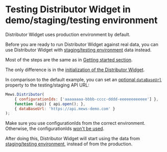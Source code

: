# Testing Distributor Widget in demo/staging/testing environment

Distributor Widget uses production environment by default.

Before you are ready to run Distributor Widget against real data, you can use Distributor Widget with [staging/testing environment](../../distributor-api-v1/environments.md) data instead.

Most of the steps are the same as in [Getting started section](../getting-started.md).

The only difference is in the [initialization of the Distributor Widget](../getting-started.md#initialize-distributor-widget).

In comparison to the default example, you can set an [optional `dataBaseUrl`](../reference.md#string-databaseurl) property to the testing/staging API URL:

```javascript
Mews.Distributor(
    { configurationIds: ['aaaaaaaa-bbbb-cccc-dddd-eeeeeeeeeeee'] },
    function (api) { api.open(); },
    { dataBaseUrl: 'https://api.mews-demo.com' }
);
```

Make sure you use configurationIds from the correct environment. Otherwise, the configurationIds [won't be used](../../faq.md#why-distributor-doesnt-use-the-configuration-ids-ive-provided).

After doing this, Distributor Widget will start using the data from [staging/testing environment](../../distributor-api-v1/environments.md), instead of from the production.
